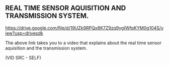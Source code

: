 ## REAL TIME SENSOR AQUISITION AND TRANSMISSION SYSTEM.

https://drive.google.com/file/d/19UZk9RPQx8K7Z9zq9ygIWfpKYM0g104S/view?usp=drivesdk

The above link takes you to a video that explains about the real time sensor aquisition and the transmission system.

(VID SRC - SELF)
